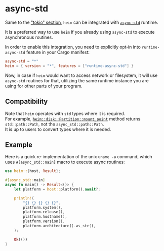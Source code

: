 # async-std

Same to the ["tokio" section](./tokio.md), `heim` can be integrated
with [`async-std`](https://tokio.rs) runtime.

It is a preferred way to use `heim` if you already using `async-std`
to execute asynchronous routines.

In order to enable this integration, you need to explicitly opt-in into
`runtime-async-std` feature in your Cargo manifest:

```toml
async-std = "*"
heim = { version = "*", features = ["runtime-async-std"] }
```

Now, in case if `heim` would want to access network or filesystem,
it will use `async-std` routines for that, utilizing the same
runtime instance you are using for other parts of your program.

## Compatibility

Note that `heim` operates with `std` types where it is required.\
For example, [`heim::disk::Partition::mount_point`](https://docs.rs/heim/*/heim/disk/struct.Partition.html#method.mount_point) method
returns `std::path::Path`, not the `async_std::path::Path`.\
It is up to users to convert types where it is needed.

## Example

Here is a quick re-implementation of the unix `uname -a` command,
which uses `#[async_std::main]` macro to execute async routines:

```rust
use heim::{host, Result};

#[async_std::main]
async fn main() -> Result<()> {
    let platform = host::platform().await?;

    println!(
        "{} {} {} {} {}",
        platform.system(),
        platform.release(),
        platform.hostname(),
        platform.version(),
        platform.architecture().as_str(),
    );

    Ok(())
}
```
